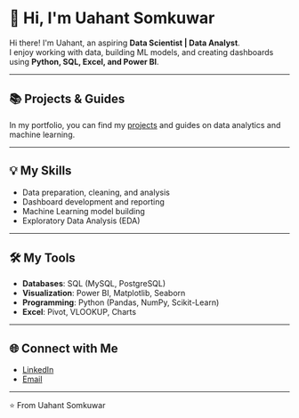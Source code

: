 # 👋 Hi, I'm Uahant Somkuwar

Hi there! I'm Uahant, an aspiring **Data Scientist | Data Analyst**.  
I enjoy working with data, building ML models, and creating dashboards using **Python, SQL, Excel, and Power BI**.  

---

## 📚 Projects & Guides
In my portfolio, you can find my [projects](https://github.com/ushant66?tab=repositories) and guides on data analytics and machine learning.

---

## 💡 My Skills
- Data preparation, cleaning, and analysis  
- Dashboard development and reporting  
- Machine Learning model building  
- Exploratory Data Analysis (EDA)  

---

## 🛠️ My Tools
- **Databases**: SQL (MySQL, PostgreSQL)  
- **Visualization**: Power BI, Matplotlib, Seaborn  
- **Programming**: Python (Pandas, NumPy, Scikit-Learn)  
- **Excel**: Pivot, VLOOKUP, Charts  

---

## 🌐 Connect with Me
- [LinkedIn](https://linkedin.com/in/yourprofile)  
- [Email](mailto:youremail@example.com)  

---

⭐️ From Uahant Somkuwar
